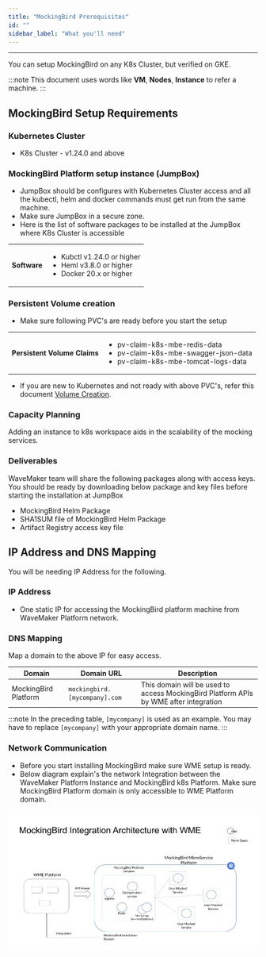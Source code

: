```yaml
---
title: "MockingBird Prerequisites"
id: ""
sidebar_label: "What you'll need"
---
```

---

You can setup MockingBird on any K8s Cluster, but verified on GKE.

:::note
This document uses words like **VM**, **Nodes**, **Instance** to refer a machine.
:::

## MockingBird Setup Requirements

### Kubernetes Cluster
- K8s Cluster - v1.24.0 and above

### MockingBird Platform setup instance (JumpBox)

- JumpBox should be configures with Kubernetes Cluster access and all the kubectl, helm and docker commands must get run from the same machine.
- Make sure JumpBox in a secure zone.
- Here is the list of software packages to be installed at the JumpBox where K8s Cluster is accessible

<table>
<tbody>
	<tr><td>
	<strong>Software</strong>
	</td><td>
	<ul>
	<li>Kubctl v1.24.0 or higher</li>
	<li>Heml v3.8.0 or higher</li>
	<li>Docker 20.x or higher</li>
	</ul>
	</li>
	</td></tr>
</tbody>
</table>

### Persistent Volume creation

- Make sure following PVC's are ready before you start the setup

<table>
<tbody>
	<tr><td>
	<strong>Persistent Volume Claims</strong>
	</td><td>
	<ul>
	<li>pv-claim-k8s-mbe-redis-data</li>
	<li>pv-claim-k8s-mbe-swagger-json-data</li>
	<li>pv-claim-k8s-mbe-tomcat-logs-data</li>
	</ul>
	</li>
	</td></tr>
</tbody>
</table>

- If you are new to Kubernetes and not ready with above PVC's, refer this document [Volume Creation](/learn/on-premise/extensions/mb-persistentvolumes.md).

### Capacity Planning

Adding an instance to k8s workspace aids in the scalability of the mocking services.

### Deliverables 

WaveMaker team will share the following packages along with access keys. You should be ready by downloading below package and key files before starting the installation at JumpBox

- MockingBird Helm Package
- SHA1SUM file of MockingBird Helm Package
- Artifact Registry access key file

## IP Address and DNS Mapping

You will be needing IP Address for the following.

### IP Address

- One static IP for accessing the MockingBird platform machine from WaveMaker Platform network.

### DNS Mapping

Map a domain to the above IP for easy access.

| **Domain**              | **Domain URL**                | **Description**                                                                           |
| ---                     | ---                           | ---                                                                                       |
| MockingBird Platform    | `mockingbird.[mycompany].com`   | This domain will be used to access MockingBird Platform APIs by WME after integration   |

:::note
In the preceding table, `[mycompany]` is used as an example. You may have to replace `[mycompany]` with your appropriate domain name.
:::

### Network Communication

- Before you start installing MockingBird make sure WME setup is ready.
- Below diagram explain's the network Integration between the WaveMaker Platform Instance and MockingBird k8s Platform. Make sure MockingBird Platform domain is only accessible to WME Platform domain.

[![network-communication-between-instances](/learn/assets/wme-setup/network-communication-between-mbe-wme.jpg)](/learn/assets/wme-setup/network-communication-between-mbe-wme.jpg)
